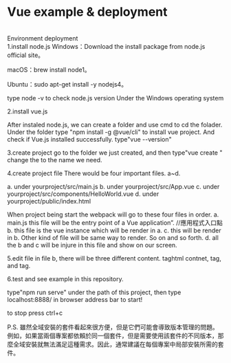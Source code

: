 # Vue example & deployment<br>
<br>Environment deployment<br>
1.install node.js Windows：Download the install package from node.js official site。

macOS：brew install node1。

Ubuntu：sudo apt-get install -y nodejs4。

type node -v to check node.js version Under the Windows operating system

2.install vue.js

After instaled node.js, we can create a folder and use cmd to cd the folader. Under the folder type "npm install -g @vue/cli" to install vue project. And check if Vue.js installed successfully. type"vue --version"

3.create project go to the folder we just created, and then type"vue create " change the to the name we need.

4.create project file There would be four important files. a~d.

a. under yourproject/src/main.js
b. under yourproject/src/App.vue
c. under yourproject/src/components/HelloWorld.vue
d. under yourproject/public/index.html

When project being start the webpack will go to these four files in order.
a. main.js this file will be the entry point of a Vue application”. //應用程式入口點
b. this file is the vue instance which will be render in a.
c. this will be render in b. Other kind of file will be same way to render. So on and so forth.
d. all the b and c will be injure in this file and show on our screen.

5.edit file in file b, there will be three different content. taghtml contnet, tag<script>js content</script>, and tag<style>css content</style>.

6.test and see example in this repository.

type"npm run serve" under the path of this project, then type localhost:8888/ in browser address bar to start!

to stop press ctrl+c

P.S. 雖然全域安裝的套件看起來很方便，但是它們可能會導致版本管理的問題。例如，如果當兩個專案都依賴於同一個套件，但是需要使用該套件的不同版本，那麼全域安裝就無法滿足這種需求。因此，通常建議在每個專案中局部安裝所需的套件。
